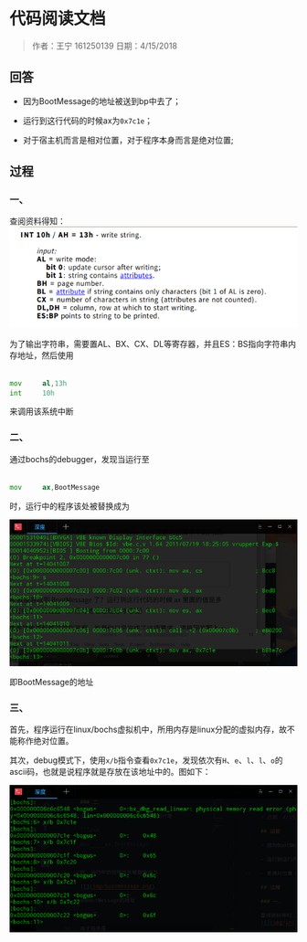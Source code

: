 # 代码阅读文档

> 作者：王宁 161250139
> 日期：4/15/2018

## 回答

- 因为BootMessage的地址被送到bp中去了；

- 运行到这行代码的时候ax为`0x7c1e`；

- 对于宿主机而言是相对位置，对于程序本身而言是绝对位置;

## 过程

### 一、

查阅资料得知：
![](img/int10h13h.png)

为了输出字符串，需要置AL、BX、CX、DL等寄存器，并且ES：BS指向字符串内存地址，然后使用

```asm

mov		al,13h
int 	10h

```

来调用该系统中断

### 二、

通过bochs的debugger，发现当运行至

```asm

mov		ax,BootMessage

```

时，运行中的程序该处被替换成为

![](img/bootMessage.png)

即BootMessage的地址

### 三、

首先，程序运行在linux/bochs虚拟机中，所用内存是linux分配的虚拟内存，故不能称作绝对位置。

其次，debug模式下，使用`x/b`指令查看`0x7c1e`，发现依次有`H`、`e`、`l`、`l`、`o`的ascii码，也就是说程序就是存放在该地址中的。图如下：

![](img/es.png)